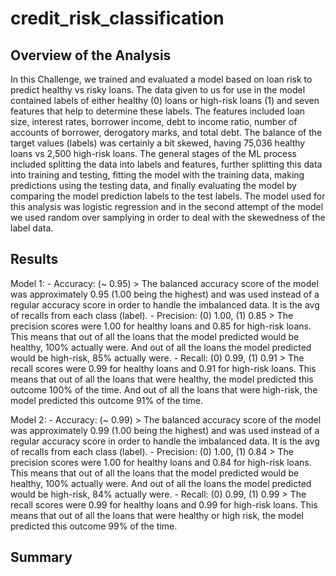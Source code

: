 # credit_risk_classification

## Overview of the Analysis

In this Challenge, we trained and evaluated a model based on loan risk to predict healthy vs risky loans. The data given to us for use in the model contained labels of either healthy (0) loans or high-risk loans (1) and seven features that help to determine these labels. The features included loan size, interest rates, borrower income, debt to income ratio, number of accounts of borrower, derogatory marks, and total debt. The balance of the target values (labels) was certainly a bit skewed, having 75,036 healthy loans vs 2,500 high-risk loans. The general stages of the ML process included splitting the data into labels and features, further splitting this data into training and testing, fitting the model with the training data, making predictions using the testing data, and finally evaluating the model by comparing the model prediction labels to the test labels. The model used for this analysis was logistic regression and in the second attempt of the model we used random over samplying in order to deal with the skewedness of the label data.

## Results

Model 1:
    - Accuracy: (~ 0.95)
        > The balanced accuracy score of the model was approximately 0.95 (1.00 being the highest)
          and was used instead of a regular accuracy score in order to handle the imbalanced data. It is the avg of recalls from each class (label).
    - Precision: (0) 1.00, (1) 0.85
        > The precision scores were 1.00 for healthy loans and 0.85 for high-risk loans. This means that out of all the loans that the model predicted would be healthy, 100% actually were. And out of all the loans the model predicted would be high-risk, 85% actually were.
    - Recall: (0) 0.99, (1) 0.91
        > The recall scores were 0.99 for healthy loans and 0.91 for high-risk loans. This means that out of all the loans that were healthy, the model predicted this outcome 100% of the time. And out of all the loans that were high-risk, the model predicted this outcome 91% of the time.

Model 2:
    - Accuracy: (~ 0.99)
         > The balanced accuracy score of the model was approximately 0.99 (1.00 being the highest)
          and was used instead of a regular accuracy score in order to handle the imbalanced data. It is the avg of recalls from each class (label).
    - Precision: (0) 1.00, (1) 0.84
        > The precision scores were 1.00 for healthy loans and 0.84 for high-risk loans. This means that out of all the loans that the model predicted would be healthy, 100% actually were. And out of all the loans the model predicted would be high-risk, 84% actually were.
    - Recall: (0) 0.99, (1) 0.99
        > The recall scores were 0.99 for healthy loans and 0.99 for high-risk loans. This means that out of all the loans that were healthy or high risk, the model predicted this outcome 99% of the time.

## Summary